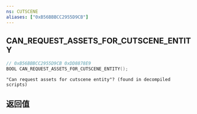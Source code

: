 ```yaml
---
ns: CUTSCENE
aliases: ["0xB56BBBCC2955D9CB"]
---
```

## CAN_REQUEST_ASSETS_FOR_CUTSCENE_ENTITY

```c
// 0xB56BBBCC2955D9CB 0xDD8878E9
BOOL CAN_REQUEST_ASSETS_FOR_CUTSCENE_ENTITY();
```

```
"Can request assets for cutscene entity"? (found in decompiled scripts)  
```

## 返回值
